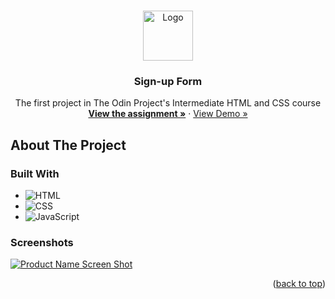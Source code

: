 <!-- Improved compatibility of back to top link: See: https://github.com/othneildrew/Best-README-Template/pull/73 -->
<a name="readme-top"></a>
<!--
*** Thanks for checking out the Best-README-Template. If you have a suggestion
*** that would make this better, please fork the repo and create a pull request
*** or simply open an issue with the tag "enhancement".
*** Don't forget to give the project a star!
*** Thanks again! Now go create something AMAZING! :D
-->



<!-- PROJECT LOGO -->
<br />
<div align="center">
  <a href="https://github.com/ftrbnd/odin-sign-up-form">
    <img src="https://avatars.githubusercontent.com/u/4441966" alt="Logo" width="80" height="80">
  </a>

<h3 align="center">Sign-up Form</h3>

  <p align="center">
    The first project in The Odin Project's Intermediate HTML and CSS course
    <br />
    <a href="https://www.theodinproject.com/lessons/node-path-intermediate-html-and-css-sign-up-form"><strong>View the assignment »</strong></a>
    ·
    <a href="https://ftrbnd.github.io/odin-sign-up-form/">View Demo »</a>
  </p>
</div>



<!-- ABOUT THE PROJECT -->
## About The Project

### Built With

* ![HTML][HTML]
* ![CSS][CSS]
* ![JavaScript][JavaScript]



### Screenshots

[![Product Name Screen Shot][product-screenshot-1]](https://ftrbnd.github.io/odin-sign-up-form/)

<p align="right">(<a href="#readme-top">back to top</a>)</p>

<!-- MARKDOWN LINKS & IMAGES -->
<!-- https://www.markdownguide.org/basic-syntax/#reference-style-links -->
[HTML]: https://img.shields.io/badge/html-E34F26?style=for-the-badge&logo=html5&logoColor=white
[CSS]: https://img.shields.io/badge/css-1572B6?style=for-the-badge&logo=css3&logoColor=white
[JavaScript]: https://img.shields.io/badge/javascript-F7DF1E?style=for-the-badge&logo=javascript&logoColor=black
[product-screenshot-1]: https://i.imgur.com/AMOQ4Ls.png
